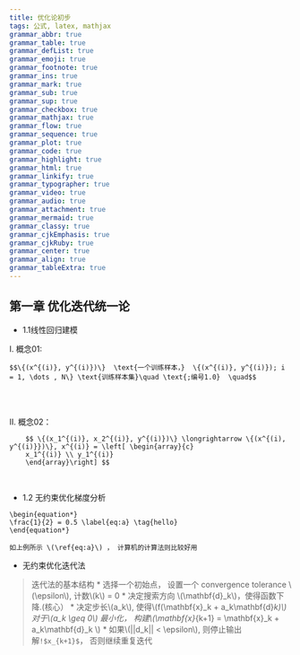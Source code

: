 ```yaml
---
title: 优化论初步
tags: 公式, latex, mathjax
grammar_abbr: true
grammar_table: true
grammar_defList: true
grammar_emoji: true
grammar_footnote: true
grammar_ins: true
grammar_mark: true
grammar_sub: true
grammar_sup: true
grammar_checkbox: true
grammar_mathjax: true
grammar_flow: true
grammar_sequence: true
grammar_plot: true
grammar_code: true
grammar_highlight: true
grammar_html: true
grammar_linkify: true
grammar_typographer: true
grammar_video: true
grammar_audio: true
grammar_attachment: true
grammar_mermaid: true
grammar_classy: true
grammar_cjkEmphasis: true
grammar_cjkRuby: true
grammar_center: true
grammar_align: true
grammar_tableExtra: true
---
```



## 第一章 优化迭代统一论
 - 1.1线性回归建模

I.  概念01:
```mathjax!
$$\{(x^{(i)}, y^{(i)})\}  \text{一个训练样本，}  \{(x^{(i)}, y^{(i)}); i = 1, \dots , N\} \text{训练样本集}\quad \text{;编号1.0}  \quad$$ 
```  
<br></br>

II. 概念02：
```mathjax!
	$$ \{(x_1^{(i)}, x_2^{(i)}, y^{(i)})\} \longrightarrow \{(x^{(i), y^{(i)}})\}, x^{(i)} = \left[ \begin{array}{c}
	x_1^{(i)} \\ y_1^{(i)}
	\end{array}\right] $$
```
&nbsp;


- 1.2 无约束优化梯度分析


```mathjax!
\begin{equation*}
\frac{1}{2} = 0.5 \label{eq:a} \tag{hello}
\end{equation*}

如上例所示 \(\ref{eq:a}\) ， 计算机的计算法则比较好用

```

- 无约束优化迭代法
> 迭代法的基本结构
	* 选择一个初始点， 设置一个 convergence tolerance \\(\epsilon\\), 计数\\(k\\) = 0
	*  决定搜索方向 \\(\mathbf{d}_k\\)，使得函数下降.(核心）
	*  决定步长\\(a_k\\), 使得\\(f(\mathbf{x}_k + a_k\mathbf{d}_k)\\) 对于\\(a_k \geq 0\\) 最小化， 构建\\(\mathbf{x}_{k+1} = \mathbf{x}_k + a_k\mathbf{d}_k \\)
	*  如果\\(||d_k|| < \epsilon\\), 则停止输出解`!$x_{k+1}$`， 否则继续重复迭代